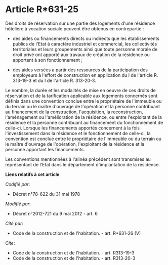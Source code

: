 # Article R*631-25

Des droits de réservation sur une partie des logements d'une résidence hôtelière à vocation sociale peuvent être obtenus en
contrepartie :

- des aides ou financements directs ou indirects que les établissements publics de l'Etat à caractère industriel et
commercial, les collectivités territoriales et leurs groupements ainsi que toute personne morale de droit privé ont apporté
aux travaux de création de la résidence ou apportent à son fonctionnement ;

- des aides versées à partir des ressources de la participation des employeurs à l'effort de construction en application du I
de l'article R. 313-19-3 et du I de l'article R. 313-20-3. 

Le nombre, la durée et les modalités de mise en oeuvre de ces droits de réservation et de la tarification applicable aux
logements concernés sont définis dans une convention conclue entre le propriétaire de l'immeuble ou du terrain ou le maître
d'ouvrage de l'opération et la personne contribuant au financement de la construction, l'acquisition, la reconstruction,
l'aménagement ou l'amélioration de la résidence, ou entre l'exploitant de la résidence et la personne contribuant au
financement du fonctionnement de celle-ci. Lorsque les financements apportés concernent à la fois l'investissement dans la
résidence et le fonctionnement de celle-ci, la convention est conclue entre le propriétaire de l'immeuble ou du terrain ou le
maître d'ouvrage de l'opération, l'exploitant de la résidence et la personne apportant les financements. 

Les conventions mentionnées à l'alinéa précédent sont transmises au représentant de l'Etat dans le département d'implantation
de la résidence.

**Liens relatifs à cet article**

_Codifié par_:

  - Décret n°78-622 du 31 mai 1978

_Modifié par_:

  - Décret n°2012-721 du 9 mai 2012 - art. 6

_Cité par_:

  - Code de la construction et de l'habitation. - art. R*631-26 (V)

_Cite_:

  - Code de la construction et de l'habitation. - art. R313-19-3
  - Code de la construction et de l'habitation. - art. R313-20-3
